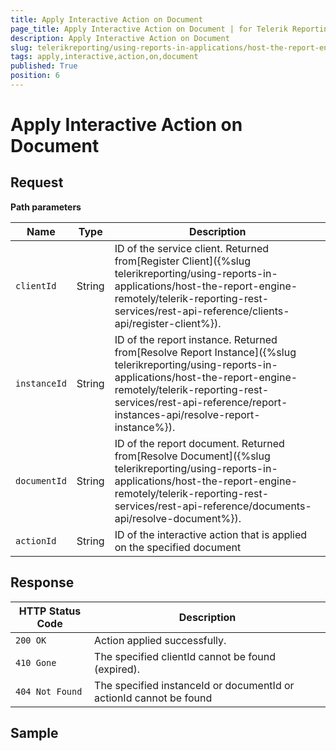 ```yaml
---
title: Apply Interactive Action on Document
page_title: Apply Interactive Action on Document | for Telerik Reporting Documentation
description: Apply Interactive Action on Document
slug: telerikreporting/using-reports-in-applications/host-the-report-engine-remotely/telerik-reporting-rest-services/rest-api-reference/documents-api/apply-interactive-action-on-document
tags: apply,interactive,action,on,document
published: True
position: 6
---
```


# Apply Interactive Action on Document



## Request





__Path parameters__


| Name | Type | Description |
| ------ | ------ | ------ |
|`clientId`|String|ID of the service client. Returned from[Register Client]({%slug telerikreporting/using-reports-in-applications/host-the-report-engine-remotely/telerik-reporting-rest-services/rest-api-reference/clients-api/register-client%}).|
|`instanceId`|String|ID of the report instance. Returned from[Resolve Report Instance]({%slug telerikreporting/using-reports-in-applications/host-the-report-engine-remotely/telerik-reporting-rest-services/rest-api-reference/report-instances-api/resolve-report-instance%}).|
|`documentId`|String|ID of the report document. Returned from[Resolve Document]({%slug telerikreporting/using-reports-in-applications/host-the-report-engine-remotely/telerik-reporting-rest-services/rest-api-reference/documents-api/resolve-document%}).|
|`actionId`|String|ID of the interactive action that is applied on the specified document|




## Response


| HTTP Status Code | Description |
| ------ | ------ |
|`200 OK`|Action applied successfully.|
|`410 Gone`|The specified clientId cannot be found (expired).|
|`404 Not Found`|The specified instanceId or documentId or actionId cannot be found|




## Sample








